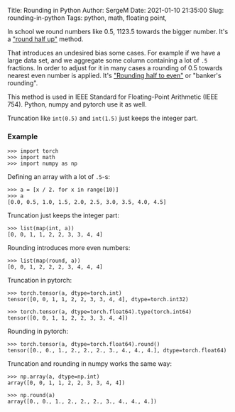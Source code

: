 Title: Rounding in Python
Author: SergeM
Date: 2021-01-10 21:35:00
Slug: rounding-in-python 
Tags: python, math, floating point, 


In school we round numbers like 0.5, 1123.5 towards the bigger number. 
It's a ["round half up"](https://en.wikipedia.org/wiki/Rounding#Round_half_up) method.

That introduces an undesired bias some cases. For example if we have a large data set, and
we aggregate some column containing a lot of `.5` fractions. 
In order to adjust for it in many cases a rounding of 0.5 towards nearest even number is applied.
It's ["Rounding half to even"](https://en.wikipedia.org/wiki/Rounding#Round_half_to_even) or "banker's rounding".

This method is used in IEEE Standard for Floating-Point Arithmetic (IEEE 754).
Python, numpy and pytorch use it as well.

Truncation like `int(0.5)` and `int(1.5)` just keeps the integer part.

### Example

    >>> import torch
    >>> import math
    >>> import numpy as np

Defining an array with a lot of `.5`-s:    

    >>> a = [x / 2. for x in range(10)]
    >>> a
    [0.0, 0.5, 1.0, 1.5, 2.0, 2.5, 3.0, 3.5, 4.0, 4.5]


Truncation just keeps the integer part:

    >>> list(map(int, a))
    [0, 0, 1, 1, 2, 2, 3, 3, 4, 4]

Rounding introduces more even numbers:    

    >>> list(map(round, a))
    [0, 0, 1, 2, 2, 2, 3, 4, 4, 4]


Truncation in pytorch:

    >>> torch.tensor(a, dtype=torch.int)
    tensor([0, 0, 1, 1, 2, 2, 3, 3, 4, 4], dtype=torch.int32)

    >>> torch.tensor(a, dtype=torch.float64).type(torch.int64)
    tensor([0, 0, 1, 1, 2, 2, 3, 3, 4, 4])


Rounding in pytorch:

    >>> torch.tensor(a, dtype=torch.float64).round()
    tensor([0., 0., 1., 2., 2., 2., 3., 4., 4., 4.], dtype=torch.float64)
    

Truncation and rounding in numpy works the same way:

    >>> np.array(a, dtype=np.int)
    array([0, 0, 1, 1, 2, 2, 3, 3, 4, 4])

    >>> np.round(a)
    array([0., 0., 1., 2., 2., 2., 3., 4., 4., 4.])

